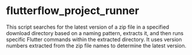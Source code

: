 # flutterflow_project_runner
This script searches for the latest version of a zip file in a specified download directory based on a naming pattern, extracts it, and then runs specific Flutter commands within the extracted directory. It uses version numbers extracted from the zip file names to determine the latest version.
